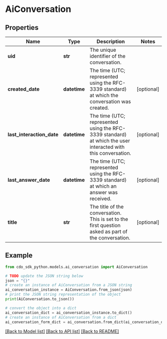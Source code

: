 # AiConversation


## Properties

Name | Type | Description | Notes
------------ | ------------- | ------------- | -------------
**uid** | **str** | The unique identifier of the conversation. | 
**created_date** | **datetime** | The time (UTC; represented using the RFC-3339 standard) at which the conversation was created. | [optional] 
**last_interaction_date** | **datetime** | The time (UTC; represented using the RFC-3339 standard) at which the user interacted with this conversation. | [optional] 
**last_answer_date** | **datetime** | The time (UTC; represented using the RFC-3339 standard) at which an answer was received. | [optional] 
**title** | **str** | The title of the conversation. This is set to the first question asked as part of the conversation. | [optional] 

## Example

```python
from cdo_sdk_python.models.ai_conversation import AiConversation

# TODO update the JSON string below
json = "{}"
# create an instance of AiConversation from a JSON string
ai_conversation_instance = AiConversation.from_json(json)
# print the JSON string representation of the object
print(AiConversation.to_json())

# convert the object into a dict
ai_conversation_dict = ai_conversation_instance.to_dict()
# create an instance of AiConversation from a dict
ai_conversation_form_dict = ai_conversation.from_dict(ai_conversation_dict)
```
[[Back to Model list]](../README.md#documentation-for-models) [[Back to API list]](../README.md#documentation-for-api-endpoints) [[Back to README]](../README.md)


